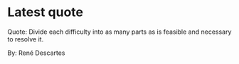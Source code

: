 # Latest quote 

Quote: Divide each difficulty into as many parts as is feasible and necessary to resolve it. 

By: René Descartes